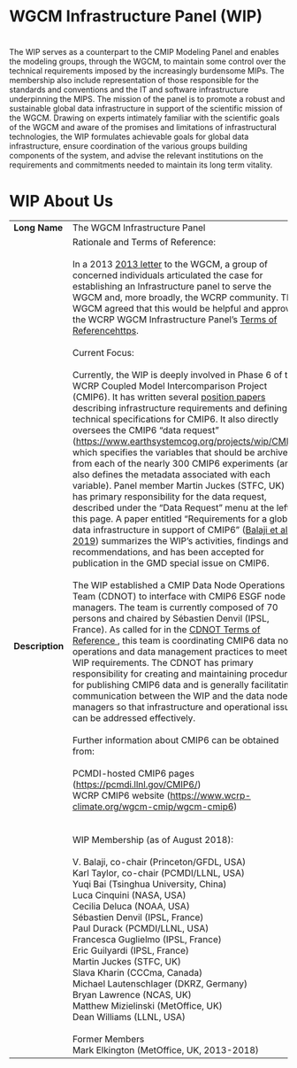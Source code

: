 # WGCM Infrastructure Panel (WIP)
#

The WIP serves as a counterpart to the CMIP Modeling Panel and enables the modeling groups, through the WGCM, to maintain some control over the technical requirements imposed by the increasingly burdensome MIPs. The membership also include representation of those responsible for the standards and conventions and the IT and software infrastructure underpinning the MIPS. The mission of the panel is to promote a robust and sustainable global data infrastructure in support of the scientific mission of the WGCM. Drawing on experts intimately familiar with the scientific goals of the WGCM and aware of the promises and limitations of infrastructural technologies, the WIP formulates achievable goals for global data infrastructure, ensure coordination of the various groups building components of the system, and advise the relevant institutions on the requirements and commitments needed to maintain its long term vitality.

<div class="span-740">
          <h1 class="title">WIP About Us</h1>


<table>
            <tr>
                        <td nowrap="nowrap">
                <strong>Long Name</strong>
            </td>
                        <td class="long">
                The WGCM Infrastructure Panel
            </td>
                </tr>
  <tr>     <td nowrap="nowrap"> <strong>Description</strong>  </td>
                            <td class="long">
                    Rationale and Terms of Reference:<br /><br />In a 2013 <a href="/Papers/standards-governance.pdf" rel="nofollow">2013 letter</a> to the WGCM, a group of concerned individuals articulated the case for establishing an Infrastructure panel to serve the WGCM and, more broadly, the WCRP community. The WGCM agreed that this would be helpful and approved the WCRP WGCM Infrastructure Panel’s  <a href="/Papers/WIP_Terms_of_Reference.pdf" rel="nofollow">Terms of Referencehttps</a>.<br /><br />Current Focus: <br /><br />Currently, the WIP is deeply involved in Phase 6 of the WCRP Coupled Model Intercomparison Project (CMIP6).  It has written several <a href="/Papers" rel="nofollow">position papers</a> describing infrastructure requirements and defining technical specifications for CMIP6.  It also directly oversees the CMIP6 “data request” (<a href="https://www.earthsystemcog.org/projects/wip/CMIP6DataRequest" rel="nofollow">https://www.earthsystemcog.org/projects/wip/CMI...</a>), which specifies the variables that should be archived from each of the nearly 300 CMIP6 experiments (and also defines the metadata associated with each variable).  Panel member Martin Juckes (STFC, UK) has primary responsibility for the data request, described under the “Data Request” menu at the left of this page.  A paper entitled “Requirements for a global data infrastructure in support of CMIP6” (<a href="https://gmd.copernicus.org/articles/11/3659/2018/gmd-11-3659-2018.html" rel="nofollow">Balaji et al. 2019</a>) summarizes the WIP’s activities, findings and recommendations, and has been accepted for publication in the GMD special issue on CMIP6.<br /><br />The WIP established a CMIP Data Node Operations Team (CDNOT) to interface with CMIP6 ESGF node managers.  The team is currently composed of 70 persons and chaired by Sébastien Denvil (IPSL, France). As called for in the <a href="Papers/CDNOT_Terms_of_Reference.pdf" rel="nofollow">CDNOT Terms of Reference </a>, this team is  coordinating CMIP6 data node operations and data management practices to meet WIP requirements. The CDNOT has primary responsibility for creating and maintaining procedures for publishing CMIP6 data and is generally facilitating communication between the WIP and the data node managers so that infrastructure and operational issues can be addressed effectively.  <br /><br />Further information about CMIP6 can be obtained from:<br /><br />PCMDI-hosted CMIP6 pages (<a href="https://pcmdi.llnl.gov/CMIP6/" rel="nofollow">https://pcmdi.llnl.gov/CMIP6/</a>)<br />WCRP CMIP6 website (<a href="https://www.wcrp-climate.org/wgcm-cmip/wgcm-cmip6" rel="nofollow">https://www.wcrp-climate.org/wgcm-cmip/wgcm-cmip6</a>)<br /><br /><br />WIP Membership (as of August 2018): <br /><br />V. Balaji, co-chair (Princeton/GFDL, USA)<br />Karl Taylor, co-chair (PCMDI/LLNL, USA)<br />Yuqi Bai (Tsinghua University, China)<br />Luca Cinquini (NASA, USA)<br />Cecilia Deluca (NOAA, USA)<br />Sébastien Denvil (IPSL, France)<br />Paul Durack (PCMDI/LLNL, USA)<br />Francesca Guglielmo (IPSL, France)<br />Eric Guilyardi (IPSL, France)<br />Martin Juckes (STFC, UK)<br />Slava Kharin (CCCma, Canada)<br />Michael Lautenschlager (DKRZ, Germany)<br />Bryan Lawrence (NCAS, UK)<br />Matthew Mizielinski (MetOffice, UK)<br />Dean Williams (LLNL, USA) <br /><br />Former Members<br />Mark Elkington (MetOffice, UK, 2013-2018)
                </td>
                    </tr>


</table>
</div>

